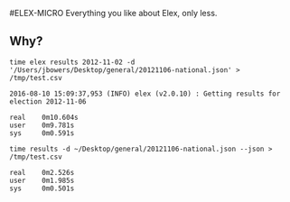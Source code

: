 #ELEX-MICRO
Everything you like about Elex, only less.

## Why?

```
time elex results 2012-11-02 -d '/Users/jbowers/Desktop/general/20121106-national.json' > /tmp/test.csv

2016-08-10 15:09:37,953 (INFO) elex (v2.0.10) : Getting results for election 2012-11-06

real    0m10.604s
user    0m9.781s
sys     0m0.591s
```

```
time results -d ~/Desktop/general/20121106-national.json --json > /tmp/test.csv

real    0m2.526s
user    0m1.985s
sys     0m0.501s
```
